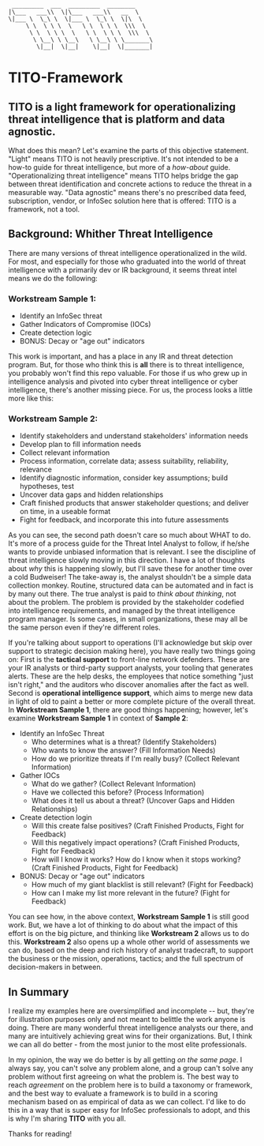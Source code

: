      _________  ___  _________  ________     
    |\___   ___\\  \|\___   ___\\   __  \    
    \|___ \  \_\ \  \|___ \  \_\ \  \|\  \   
         \ \  \ \ \  \   \ \  \ \ \  \\\  \  
          \ \  \ \ \  \   \ \  \ \ \  \\\  \ 
           \ \__\ \ \__\   \ \__\ \ \_______\
            \|__|  \|__|    \|__|  \|_______|

# TITO-Framework

## TITO is a light framework for operationalizing threat intelligence that is platform and data agnostic.

What does this mean? Let's examine the parts of this objective statement. "Light" means TITO is not heavily prescriptive. It's not intended to be a how-to guide for threat intelligence, but more of a *how-about* guide. "Operationalizing threat intelligence" means TITO helps bridge the gap between threat identification and concrete actions to reduce the threat in a measurable way. "Data agnostic" means there's no prescribed data feed, subscription, vendor, or InfoSec solution here that is offered: TITO is a framework, not a tool. 

## Background: Whither Threat Intelligence 

There are many versions of threat intelligence operationalized in the wild. For most, and especially for those who graduated into the world of threat intelligence with a primarily dev or IR background, it seems threat intel means we do the following:

### Workstream Sample 1: 
* Identify an InfoSec threat
* Gather Indicators of Compromise (IOCs)
* Create detection logic
* BONUS: Decay or "age out" indicators

This work is important, and has a place in any IR and threat detection program. But, for those who think this is **all** there is to threat intelligence, you probably won't find this repo valuable. For those if us who grew up in intelligence analysis and pivoted into cyber threat intelligence or cyber intelligence, there's another missing piece. For us, the process looks a little more like this:

### Workstream Sample 2:
* Identify stakeholders and understand stakeholders' information needs
* Develop plan to fill information needs
* Collect relevant information
* Process information, correlate data; assess suitability, reliability, relevance
* Identify diagnostic information, consider key assumptions; build hypotheses, test
* Uncover data gaps and hidden relationships
* Craft finished products that answer stakeholder questions; and deliver on time, in a useable format
* Fight for feedback, and incorporate this into future assessments

As you can see, the second path doesn't care so much about WHAT to do. It's more of a process guide for the Threat Intel Analyst to follow, if he/she wants to provide unbiased information that is relevant. I see the discipline of threat intelligence slowly moving in this direction. I have a lot of thoughts about *why* this is happening slowly, but I'll save these for another time over a cold Budweiser! The take-away is, the analyst shouldn't be a simple data collection monkey. Routine, structured data can be automated and in fact is by many out there. The true analyst is paid to *think about thinking*, not about the problem. The problem is provided by the stakeholder codefied into intelligence requirements, and managed by the threat intelligence program manager. Is some cases, in small organizations, these may all be the same person even if they're different roles.

If you're talking about support to operations (I'll acknowledge but skip over support to strategic decision making here), you have really two things going on: First is the **tactical support** to front-line network defenders. These are your IR analysts or third-party support analysts, your tooling that generates alerts. These are the help desks, the employees that notice something "just isn't right," and the auditors who discover anomalies after the fact as well. Second is **operational intelligence support**, which aims to merge new data in light of old to paint a better or more complete picture of the overall threat. In **Workstream Sample 1**, there are good things happening; however, let's examine **Workstream Sample 1** in context of **Sample 2**:

* Identify an InfoSec Threat
    * Who determines what is a threat? (Identify Stakeholders) 
    * Who wants to know the answer? (Fill Information Needs)
    * How do we prioritize threats if I'm really busy? (Collect Relevant Information)
* Gather IOCs
    * What do we gather? (Collect Relevant Information)
    * Have we collected this before? (Process Information)
    * What does it tell us about a threat? (Uncover Gaps and Hidden Relationships)
* Create detection login
    * Will this create false positives? (Craft Finished Products, Fight for Feedback)
    * Will this negatively impact operations? (Craft Finished Products, Fight for Feedback)
    * How will I know it works? How do I know when it stops working? (Craft Finished Products, Fight for Feedback)
* BONUS: Decay or "age out" indicators 
    * How much of my giant blacklist is still relevant? (Fight for Feedback)
    * How can I make my list more relevant in the future? (Fight for Feedback)

You can see how, in the above context, **Workstream Sample 1** is still good work. But, we have a lot of thinking to do about what the impact of this effort is on the big picture, and thinking like **Workstream 2** allows us to do this. **Workstream 2** also opens up a whole other world of assessments we can do, based on the deep and rich history of analyst tradecraft, to support the business or the mission, operations, tactics; and the full spectrum of decision-makers in between.

## In Summary

I realize my examples here are oversimplified and incomplete -- but, they're for illustration purposes only and not meant to belittle the work anyone is doing. There are many wonderful threat intelligence analysts our there, and many are intuitively achieving great wins for their organizations. But, I think we can all do better - from the most junior to the most elite professionals. 

In my opinion, the way we do better is by all getting *on the same page*. I always say, you can't solve any problem alone, and a group can't solve any problem without first agreeing on what the problem is. The best way to reach *agreement* on the problem here is to build a taxonomy or framework, and the best way to evaluate a framework is to build in a scoring mechanism based on as empirical of data as we can collect. I'd like to do this in a way that is super easy for InfoSec professionals to adopt, and this is why I'm sharing **TITO** with you all. 

Thanks for reading!
